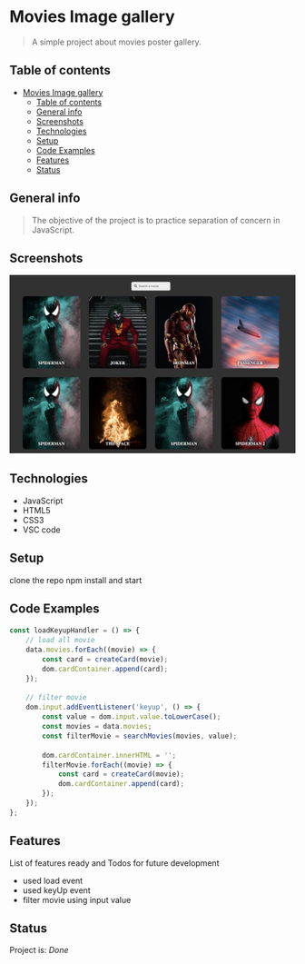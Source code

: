 # Movies Image gallery

> A simple project about movies poster gallery.

## Table of contents

- [Movies Image gallery](#movies-image-gallery)
  - [Table of contents](#table-of-contents)
  - [General info](#general-info)
  - [Screenshots](#screenshots)
  - [Technologies](#technologies)
  - [Setup](#setup)
  - [Code Examples](#code-examples)
  - [Features](#features)
  - [Status](#status)

## General info

> The objective of the project is to practice separation of concern in
> JavaScript.

## Screenshots

![Example screenshot](./assets/movies.png)

## Technologies

- JavaScript
- HTML5
- CSS3
- VSC code

## Setup

clone the repo npm install and start

## Code Examples

```js
const loadKeyupHandler = () => {
	// load all movie
	data.movies.forEach((movie) => {
		const card = createCard(movie);
		dom.cardContainer.append(card);
	});

	// filter movie
	dom.input.addEventListener('keyup', () => {
		const value = dom.input.value.toLowerCase();
		const movies = data.movies;
		const filterMovie = searchMovies(movies, value);

		dom.cardContainer.innerHTML = '';
		filterMovie.forEach((movie) => {
			const card = createCard(movie);
			dom.cardContainer.append(card);
		});
	});
};
```

## Features

List of features ready and Todos for future development

- used load event
- used keyUp event
- filter movie using input value

## Status

Project is: _Done_

